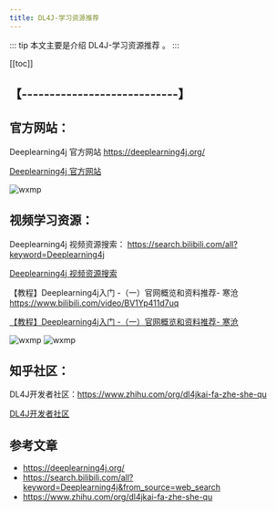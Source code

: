 ```yaml
---
title: DL4J-学习资源推荐
---
```


::: tip
本文主要是介绍 DL4J-学习资源推荐 。
:::

[[toc]]

## 【----------------------------】

## 官方网站：

Deeplearning4j 官方网站 https://deeplearning4j.org/

[Deeplearning4j 官方网站](https://deeplearning4j.org/)

<img class= "zoom-custom-imgs" :src="$withBase('/assets/img/ad/dl4jintro/officalwebsite-1.png')" alt="wxmp">


## 视频学习资源：

Deeplearning4j 视频资源搜索： https://search.bilibili.com/all?keyword=Deeplearning4j

[Deeplearning4j 视频资源搜索](https://search.bilibili.com/all?keyword=Deeplearning4j)

【教程】Deeplearning4j入门 -（一）官网概览和资料推荐- 寒沧 https://www.bilibili.com/video/BV1Yp411d7uq

[【教程】Deeplearning4j入门 -（一）官网概览和资料推荐- 寒沧](https://www.bilibili.com/video/BV1Yp411d7uq)

<img class= "zoom-custom-imgs" :src="$withBase('/assets/img/ad/dl4jintro/learnvideo-1.png')" alt="wxmp">

<img class= "zoom-custom-imgs" :src="$withBase('/assets/img/ad/dl4jintro/learnvideo-2.png')" alt="wxmp">


## 知乎社区：

DL4J开发者社区：https://www.zhihu.com/org/dl4jkai-fa-zhe-she-qu

[DL4J开发者社区](https://www.zhihu.com/org/dl4jkai-fa-zhe-she-qu)


## 参考文章
* https://deeplearning4j.org/
* https://search.bilibili.com/all?keyword=Deeplearning4j&from_source=web_search
* https://www.zhihu.com/org/dl4jkai-fa-zhe-she-qu